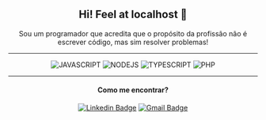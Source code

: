 <div align="center">
  
## Hi! Feel at localhost 👋

Sou um programador que acredita que o propósito da profissão não é escrever código, mas sim resolver problemas!

---

![JAVASCRIPT](https://img.shields.io/badge/-JAVASCRIPT-05122A?style=for-the-badge&logo=javascript)
![NODEJS](https://img.shields.io/badge/-NODEJS-05122A?style=for-the-badge&logo=node.js)
![TYPESCRIPT](https://img.shields.io/badge/-TYPESCRIPT-05122A?style=for-the-badge&logo=typescript)
![PHP](https://img.shields.io/badge/-PHP-05122A?style=for-the-badge&logo=php)

---

#### Como me encontrar?

[![Linkedin Badge](https://img.shields.io/badge/-Clayton%20Rios-0077B5?style=flat-square&logo=Linkedin&logoColor=white&link=https://www.linkedin.com/in/claytonrios)](https://www.linkedin.com/in/claytonrios)
[![Gmail Badge](https://img.shields.io/badge/-junioorrioos06@gmail.com-B23121?style=flat-square&logo=Gmail&logoColor=white&link=mailto:junioorrioos06@gmail.com)](mailto:junioorrioos06@gmail.com)

</div>
